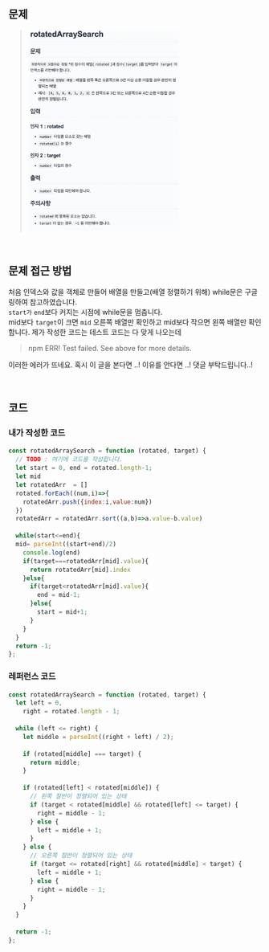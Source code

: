 ## 문제

> <img src="./img/rotatedArraySearch.png" style="width:300px;">

</br>

## 문제 접근 방법
처음 인덱스와 값을 객체로 만들어 배열을 만들고(배열 정렬하기 위해) while문은 구글링하여 참고하였습니다.   
`start가` `end`보다 커지는 시점에 while문을 멈춥니다.  
mid보다 `target`이 크면 `mid` 오른쪽 배열만 확인하고 mid보다 작으면 왼쪽 배열만 확인합니다.
제가 작성한 코드는 테스트 코드는 다 맞게 나오는데 
> npm ERR! Test failed. See above for more details.  

이러한 에러가 뜨네요. 혹시 이 글을 본다면 ..! 이유를 안다면 ..! 댓글 부탁드립니다..!  

</br>

## 코드
### 내가 작성한 코드
```js
const rotatedArraySearch = function (rotated, target) {
  // TODO : 여기에 코드를 작성합니다.
  let start = 0, end = rotated.length-1;
  let mid 
  let rotatedArr  = []
  rotated.forEach((num,i)=>{
    rotatedArr.push({index:i,value:num})
  })
  rotatedArr = rotatedArr.sort((a,b)=>a.value-b.value)

  while(start<=end){
  mid= parseInt((start+end)/2)
    console.log(end)
    if(target===rotatedArr[mid].value){
      return rotatedArr[mid].index
    }else{
      if(target<rotatedArr[mid].value){
        end = mid-1;
      }else{
        start = mid+1;
      }
    }
  }
  return -1;
};
```
### 레퍼런스 코드
```js
const rotatedArraySearch = function (rotated, target) {
  let left = 0,
    right = rotated.length - 1;

  while (left <= right) {
    let middle = parseInt((right + left) / 2);

    if (rotated[middle] === target) {
      return middle;
    }

    if (rotated[left] < rotated[middle]) {
      // 왼쪽 절반이 정렬되어 있는 상태
      if (target < rotated[middle] && rotated[left] <= target) {
        right = middle - 1;
      } else {
        left = middle + 1;
      }
    } else {
      // 오른쪽 절반이 정렬되어 있는 상태
      if (target <= rotated[right] && rotated[middle] < target) {
        left = middle + 1;
      } else {
        right = middle - 1;
      }
    }
  }

  return -1;
};
```